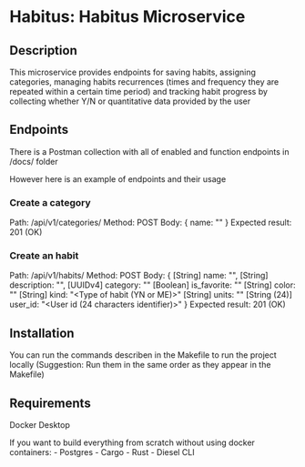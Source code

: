 # Habitus: Habitus Microservice

## Description
This microservice provides endpoints for saving habits, assigning categories,
managing habits recurrences (times and frequency they are repeated within a certain
time period) and tracking habit progress by collecting whether Y/N or quantitative data
provided by the user

## Endpoints
There is a Postman collection with all of enabled and function endpoints in /docs/ folder

However here is an example of endpoints and their usage

### Create a category

Path: /api/v1/categories/
Method: POST
Body: 
{
    name: "<Your category name goes here>"
}
Expected result: 201 (OK)

### Create an habit

Path: /api/v1/habits/
Method: POST
Body: 
{
    [String] name: "<Your habit name goes here>",
    [String] description: "<Your habit description goes here>",
    [UUIDv4] category: "<Your category id goes here>"
    [Boolean] is_favorite: "<Whether your habit is favorite or not>"
    [String] color: "<Habit display color>"
    [String] kind: "<Type of habit (YN or ME)>"
    [String] units: "<Your measurement units>"
    [String (24)] user_id: "<User id (24 characters identifier)>"
}
Expected result: 201 (OK)

## Installation

You can run the commands describen in the Makefile to run the project locally (Suggestion: Run them in the same order as they appear in the Makefile)

## Requirements

Docker Desktop

If you want to build everything from scratch without using docker containers:
    - Postgres
    - Cargo
    - Rust
    - Diesel CLI
